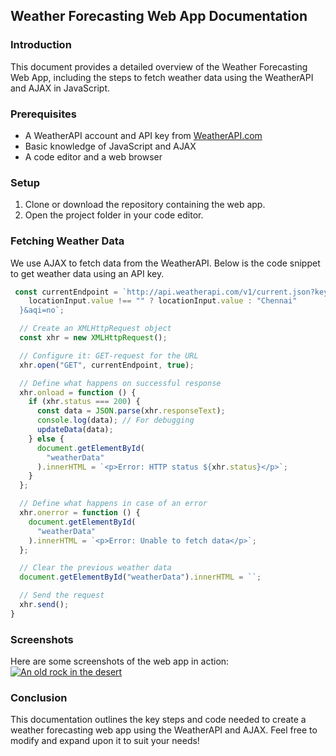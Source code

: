 ## Weather Forecasting Web App Documentation

### Introduction
This document provides a detailed overview of the Weather Forecasting Web App, including the steps to fetch weather data using the WeatherAPI and AJAX in JavaScript.

### Prerequisites
- A WeatherAPI account and API key from [WeatherAPI.com](https://www.weatherapi.com/)
- Basic knowledge of JavaScript and AJAX
- A code editor and a web browser

### Setup
1. Clone or download the repository containing the web app.
2. Open the project folder in your code editor.

### Fetching Weather Data
We use AJAX to fetch data from the WeatherAPI. Below is the code snippet to get weather data using an API key.

```javascript
 const currentEndpoint = `http://api.weatherapi.com/v1/current.json?key=<api-key>&q=${
    locationInput.value !== "" ? locationInput.value : "Chennai"
  }&aqi=no`;

  // Create an XMLHttpRequest object
  const xhr = new XMLHttpRequest();

  // Configure it: GET-request for the URL
  xhr.open("GET", currentEndpoint, true);

  // Define what happens on successful response
  xhr.onload = function () {
    if (xhr.status === 200) {
      const data = JSON.parse(xhr.responseText);
      console.log(data); // For debugging
      updateData(data);
    } else {
      document.getElementById(
        "weatherData"
      ).innerHTML = `<p>Error: HTTP status ${xhr.status}</p>`;
    }
  };

  // Define what happens in case of an error
  xhr.onerror = function () {
    document.getElementById(
      "weatherData"
    ).innerHTML = `<p>Error: Unable to fetch data</p>`;
  };

  // Clear the previous weather data
  document.getElementById("weatherData").innerHTML = ``;

  // Send the request
  xhr.send();
}
```
### Screenshots
Here are some screenshots of the web app in action:
[![An old rock in the desert](/assets/images/shiprock.jpg "Shiprock, New Mexico by Beau Rogers")](https://www.flickr.com/photos/beaurogers/31833779864/in/photolist-Qv3rFw-34mt9F-a9Cmfy-5Ha3Zi-9msKdv-o3hgjr-hWpUte-4WMsJ1-KUQ8N-deshUb-vssBD-6CQci6-8AFCiD-zsJWT-nNfsgB-dPDwZJ-bn9JGn-5HtSXY-6CUhAL-a4UTXB-ugPum-KUPSo-fBLNm-6CUmpy-4WMsc9-8a7D3T-83KJev-6CQ2bK-nNusHJ-a78rQH-nw3NvT-7aq2qf-8wwBso-3nNceh-ugSKP-4mh4kh-bbeeqH-a7biME-q3PtTf-brFpgb-cg38zw-bXMZc-nJPELD-f58Lmo-bXMYG-bz8AAi-bxNtNT-bXMYi-bXMY6-bXMYv)



### Conclusion
This documentation outlines the key steps and code needed to create a weather forecasting web app using the WeatherAPI and AJAX. Feel free to modify and expand upon it to suit your needs!


